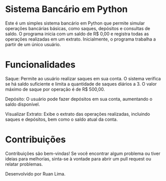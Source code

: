# Sistema Bancário em Python
Este é um simples sistema bancário em Python que permite simular operações bancárias básicas, como saques, depósitos e consultas de saldo. O programa inicia com um saldo de R$ 0,00 e registra todas as operações realizadas em um extrato.
Inicialmente, o programa trabalha a partir de um único usuário.

# Funcionalidades
Saque: Permite ao usuário realizar saques em sua conta. O sistema verifica se há saldo suficiente e limita a quantidade de saques diários a 3. O valor máximo de saque por operação é de R$ 500,00.

Depósito: O usuário pode fazer depósitos em sua conta, aumentando o saldo disponível.

Visualizar Extrato: Exibe o extrato das operações realizadas, incluindo saques e depósitos, bem como o saldo atual da conta.

# Contribuições
Contribuições são bem-vindas! Se você encontrar algum problema ou tiver ideias para melhorias, sinta-se à vontade para abrir um pull request ou relatar problemas.


Desenvolvido por Ruan Lima.
